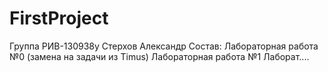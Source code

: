 # FirstProject
Группа РИВ-130938у
Стерхов Александр
Состав:
Лабораторная работа №0 (замена на задачи из Timus)
Лабораторная работа №1
Лаборат....


